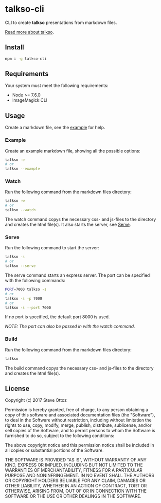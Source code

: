 # talkso-cli

CLI to create **talkso** presentations from markdown files.

[Read more about talkso](https://github.com/iamso/talkso).

## Install

```bash
npm i -g talkso-cli
```

## Requirements

Your system must meet the following requirements:

- Node >= 7.6.0
- ImageMagick CLI

## Usage

Create a markdown file, see the [example](example.md) for help.

### Example

Create an example markdown file, showing all the possible options:

```bash
talkso -e
# or
talkso --example
```

### Watch

Run the following command from the markdown files directory:

```bash
talkso -w
# or
talkso --watch
```

The watch command copys the necessary css- and js-files to the directory and creates the html file(s). It also starts the server, see [Serve](#serve).

### Serve

Run the following command to start the server:

```bash
talkso -s
# or
talkso --serve
```

The serve command starts an express server. The port can be specified with the following commands:

```bash
PORT=7000 talkso -s
# or
talkso -s -p 7000
# or
talkso -s --port 7000
```

If no port is specified, the default port 8000 is used.

*NOTE: The port can also be passed in with the watch command.*

### Build

Run the following command from the markdown files directory:

```bash
talkso
```

The build command copys the necessary css- and js-files to the directory and creates the html file(s).

## License

Copyright (c) 2017 Steve Ottoz

Permission is hereby granted, free of charge, to any person obtaining a copy
of this software and associated documentation files (the "Software"), to deal
in the Software without restriction, including without limitation the rights
to use, copy, modify, merge, publish, distribute, sublicense, and/or sell
copies of the Software, and to permit persons to whom the Software is
furnished to do so, subject to the following conditions:

The above copyright notice and this permission notice shall be included in
all copies or substantial portions of the Software.

THE SOFTWARE IS PROVIDED "AS IS", WITHOUT WARRANTY OF ANY KIND, EXPRESS OR
IMPLIED, INCLUDING BUT NOT LIMITED TO THE WARRANTIES OF MERCHANTABILITY,
FITNESS FOR A PARTICULAR PURPOSE AND NONINFRINGEMENT. IN NO EVENT SHALL THE
AUTHORS OR COPYRIGHT HOLDERS BE LIABLE FOR ANY CLAIM, DAMAGES OR OTHER
LIABILITY, WHETHER IN AN ACTION OF CONTRACT, TORT OR OTHERWISE, ARISING FROM,
OUT OF OR IN CONNECTION WITH THE SOFTWARE OR THE USE OR OTHER DEALINGS IN
THE SOFTWARE.
